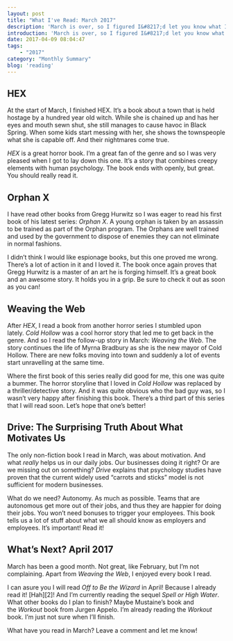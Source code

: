 ```yaml
---
layout: post
title: "What I've Read: March 2017"
description: 'March is over, so I figured I&#8217;d let you know what I read in that month. While I read 6 books in February, I managed to only read 4 books in March. Again, I read some fiction and some non-fiction books. But most that I&#8217;ve read was great!'
introduction: 'March is over, so I figured I&#8217;d let you know what I read in that month. While I read 6 books in February, I managed to only read 4 books in March. Again, I read some fiction and some non-fiction books. But most that I&#8217;ve read was great!'
date: 2017-04-09 08:04:47
tags:
    - "2017"
category: "Monthly Summary"
blog: 'reading'
---
```

## HEX

At the start of March, I finished HEX. It&#8217;s a book about a town that is held hostage by a hundred year old witch. While she is chained up and has her eyes and mouth sewn shut, she still manages to cause havoc in Black Spring. When some kids start messing with her, she shows the townspeople what she is capable off. And their nightmares come true.

<em>HEX</em> is a great horror book. I&#8217;m a great fan of the genre and so I was very pleased when I got to lay down this one. It&#8217;s a story that combines creepy elements with human psychology. The book ends with openly, but great. You should really read it.

## Orphan X

I have read other books from Gregg Hurwitz so I was eager to read his first book of his latest series: <em>Orphan X</em>. A young orphan is taken by an assassin to be trained as part of the Orphan program. The Orphans are well trained and used by the government to dispose of enemies they can not eliminate in normal fashions.

I didn&#8217;t think I would like espionage books, but this one proved me wrong. There&#8217;s a lot of action in it and I loved it. The book once again proves that Gregg Hurwitz is a master of an art he is forging himself. It’s a great book and an awesome story. It holds you in a grip. Be sure to check it out as soon as you can!

## Weaving the Web

After <em>HEX</em>, I read a book from another horror series I stumbled upon lately. <em>Cold Hollow</em> was a cool horror story that led me to get back in the genre. And so I read the follow-up story in March: <em>Weaving the Web</em>. The story continues the life of Myrna Bradbury as she is the new mayor of Cold Hollow. There are new folks moving into town and suddenly a lot of events start unravelling at the same time.

Where the first book of this series really did good for me, this one was quite a bummer. The horror storyline that I loved in <em>Cold Hollow</em> was replaced by a thriller/detective story. And it was quite obvious who the bad guy was, so I wasn&#8217;t very happy after finishing this book. There&#8217;s a third part of this series that I will read soon. Let&#8217;s hope that one&#8217;s better!

## Drive: The Surprising Truth About What Motivates Us

The only non-fiction book I read in March, was about motivation. And what <em>really</em> helps us in our daily jobs. Our businesses doing it right? Or are we missing out on something? <em>Drive</em> explains that psychology studies have proven that the current widely used &#8220;carrots and sticks&#8221; model is not sufficient for modern businesses.

What do we need? Autonomy. As much as possible. Teams that are autonomous get more out of their jobs, and thus they are happier for doing their jobs. You won&#8217;t need bonuses to trigger your employees. This book tells us a lot of stuff about what we all should know as employers and employees. It&#8217;s important! Read it!

## What&#8217;s Next? April 2017

March has been a good month. Not great, like February, but I&#8217;m not complaining. Apart from <em>Weaving the Web</em>, I enjoyed every book I read.

I can asure you I will read <em>Off to Be the Wizard</em> in April! Because I already read it! [Hah][2]! And I&#8217;m currently reading the sequel <em>Spell or High Water</em>. What other books do I plan to finish? Maybe Mustaine&#8217;s book and the <em>Workout</em> book from Jurgen Appelo. I&#8217;m already reading the <em>Workout</em> book. I&#8217;m just not sure when I&#8217;ll finish.

What have you read in March? Leave a comment and let me know!